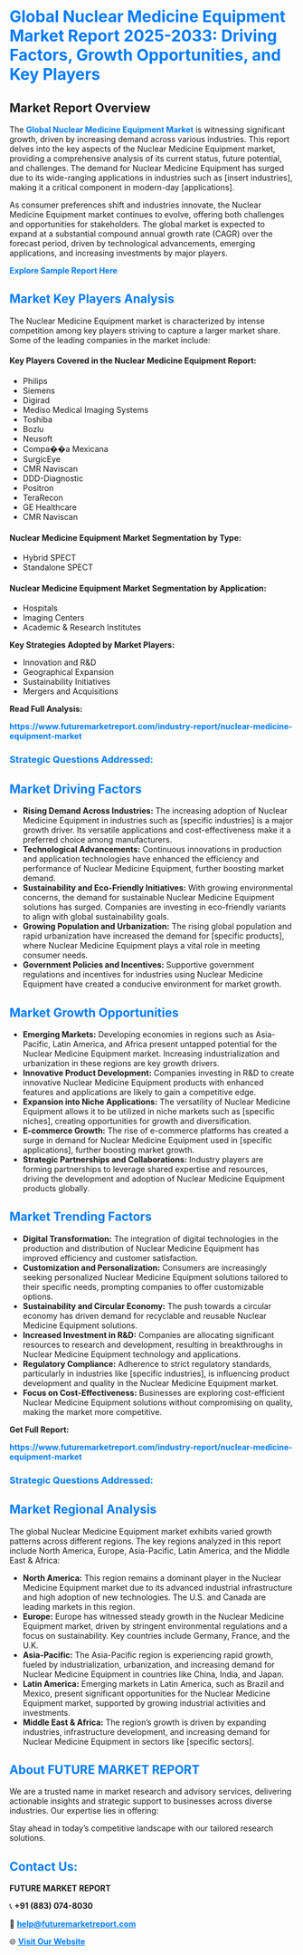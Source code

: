<h1 style="color: #007BFF;">Global Nuclear Medicine Equipment Market Report 2025-2033: Driving Factors, Growth Opportunities, and Key Players</h1>

<section id="overview">
<h2>Market Report Overview</h2>
<p>The <a href="https://www.futuremarketreport.com/industry-report/nuclear-medicine-equipment-market" style="color: #007BFF; text-decoration: none;"><strong>Global Nuclear Medicine Equipment Market</strong></a> is witnessing significant growth, driven by increasing demand across various industries. This report delves into the key aspects of the Nuclear Medicine Equipment market, providing a comprehensive analysis of its current status, future potential, and challenges. The demand for Nuclear Medicine Equipment has surged due to its wide-ranging applications in industries such as [insert industries], making it a critical component in modern-day [applications].</p>
<p>As consumer preferences shift and industries innovate, the Nuclear Medicine Equipment market continues to evolve, offering both challenges and opportunities for stakeholders. The global market is expected to expand at a substantial compound annual growth rate (CAGR) over the forecast period, driven by technological advancements, emerging applications, and increasing investments by major players.</p>
</section>

<section id="overview">
<p><a href="https://www.futuremarketreport.com/request-sample/reportId=61463" style="color: #007BFF; text-decoration: none;"><strong>Explore Sample Report Here</strong></a></p>
</section>

<section id="key-players">
<h2 style="color: #007BFF;">Market Key Players Analysis</h2>
<p>The Nuclear Medicine Equipment market is characterized by intense competition among key players striving to capture a larger market share. Some of the leading companies in the market include:</p>
<h4>Key Players Covered in the Nuclear Medicine Equipment Report:</h4>
<ul><li>Philips</li><li>Siemens</li><li>Digirad</li><li>Mediso Medical Imaging Systems</li><li>Toshiba</li><li>Bozlu</li><li>Neusoft</li><li>Compa��a Mexicana</li><li>SurgicEye</li><li>CMR Naviscan</li><li>DDD-Diagnostic</li><li>Positron</li><li>TeraRecon</li><li>GE Healthcare</li><li>CMR Naviscan</li></ul>
<h4>Nuclear Medicine Equipment Market Segmentation by Type:</h4>
<ul><li>Hybrid SPECT</li><li>Standalone SPECT</li></ul>

<h4>Nuclear Medicine Equipment Market Segmentation by Application:</h4>
<ul><li>Hospitals</li><li>Imaging Centers</li><li>Academic &amp; Research Institutes</li></ul>
<p><strong>Key Strategies Adopted by Market Players:</strong></p>
<ul>
<li>Innovation and R&D</li>
<li>Geographical Expansion</li>
<li>Sustainability Initiatives</li>
<li>Mergers and Acquisitions</li>
</ul>
</section>

<section>
<p><strong>Read Full Analysis: </strong></p><a href="https://www.futuremarketreport.com/industry-report/nuclear-medicine-equipment-market" style="color: #007BFF; text-decoration: none;"><strong>https://www.futuremarketreport.com/industry-report/nuclear-medicine-equipment-market</strong></a>
<h3 style="color: #007BFF;">Strategic Questions Addressed:</h3>
</section>

<section id="driving-factors">
<h2 style="color: #007BFF;">Market Driving Factors</h2>
<ul>
<li><strong>Rising Demand Across Industries:</strong> The increasing adoption of Nuclear Medicine Equipment in industries such as [specific industries] is a major growth driver. Its versatile applications and cost-effectiveness make it a preferred choice among manufacturers.</li>
<li><strong>Technological Advancements:</strong> Continuous innovations in production and application technologies have enhanced the efficiency and performance of Nuclear Medicine Equipment, further boosting market demand.</li>
<li><strong>Sustainability and Eco-Friendly Initiatives:</strong> With growing environmental concerns, the demand for sustainable Nuclear Medicine Equipment solutions has surged. Companies are investing in eco-friendly variants to align with global sustainability goals.</li>
<li><strong>Growing Population and Urbanization:</strong> The rising global population and rapid urbanization have increased the demand for [specific products], where Nuclear Medicine Equipment plays a vital role in meeting consumer needs.</li>
<li><strong>Government Policies and Incentives:</strong> Supportive government regulations and incentives for industries using Nuclear Medicine Equipment have created a conducive environment for market growth.</li>
</ul>
</section>

<section id="growth-opportunities">
<h2 style="color: #007BFF;">Market Growth Opportunities</h2>
<ul>
<li><strong>Emerging Markets:</strong> Developing economies in regions such as Asia-Pacific, Latin America, and Africa present untapped potential for the Nuclear Medicine Equipment market. Increasing industrialization and urbanization in these regions are key growth drivers.</li>
<li><strong>Innovative Product Development:</strong> Companies investing in R&D to create innovative Nuclear Medicine Equipment products with enhanced features and applications are likely to gain a competitive edge.</li>
<li><strong>Expansion into Niche Applications:</strong> The versatility of Nuclear Medicine Equipment allows it to be utilized in niche markets such as [specific niches], creating opportunities for growth and diversification.</li>
<li><strong>E-commerce Growth:</strong> The rise of e-commerce platforms has created a surge in demand for Nuclear Medicine Equipment used in [specific applications], further boosting market growth.</li>
<li><strong>Strategic Partnerships and Collaborations:</strong> Industry players are forming partnerships to leverage shared expertise and resources, driving the development and adoption of Nuclear Medicine Equipment products globally.</li>
</ul>
</section>

<section id="trending-factors">
<h2 style="color: #007BFF;">Market Trending Factors</h2>
<ul>
<li><strong>Digital Transformation:</strong> The integration of digital technologies in the production and distribution of Nuclear Medicine Equipment has improved efficiency and customer satisfaction.</li>
<li><strong>Customization and Personalization:</strong> Consumers are increasingly seeking personalized Nuclear Medicine Equipment solutions tailored to their specific needs, prompting companies to offer customizable options.</li>
<li><strong>Sustainability and Circular Economy:</strong> The push towards a circular economy has driven demand for recyclable and reusable Nuclear Medicine Equipment solutions.</li>
<li><strong>Increased Investment in R&D:</strong> Companies are allocating significant resources to research and development, resulting in breakthroughs in Nuclear Medicine Equipment technology and applications.</li>
<li><strong>Regulatory Compliance:</strong> Adherence to strict regulatory standards, particularly in industries like [specific industries], is influencing product development and quality in the Nuclear Medicine Equipment market.</li>
<li><strong>Focus on Cost-Effectiveness:</strong> Businesses are exploring cost-efficient Nuclear Medicine Equipment solutions without compromising on quality, making the market more competitive.</li>
</ul>
</section>

<section>
<p><strong>Get Full Report: </strong></p><a href="https://www.futuremarketreport.com/industry-report/nuclear-medicine-equipment-market" style="color: #007BFF; text-decoration: none;"><strong>https://www.futuremarketreport.com/industry-report/nuclear-medicine-equipment-market</strong></a>
<h3 style="color: #007BFF;">Strategic Questions Addressed:</h3>
</section>


<section id="regional-analysis">
<h2 style="color: #007BFF;">Market Regional Analysis</h2>
<p>The global Nuclear Medicine Equipment market exhibits varied growth patterns across different regions. The key regions analyzed in this report include North America, Europe, Asia-Pacific, Latin America, and the Middle East & Africa:</p>
<ul>
<li><strong>North America:</strong> This region remains a dominant player in the Nuclear Medicine Equipment market due to its advanced industrial infrastructure and high adoption of new technologies. The U.S. and Canada are leading markets in this region.</li>
<li><strong>Europe:</strong> Europe has witnessed steady growth in the Nuclear Medicine Equipment market, driven by stringent environmental regulations and a focus on sustainability. Key countries include Germany, France, and the U.K.</li>
<li><strong>Asia-Pacific:</strong> The Asia-Pacific region is experiencing rapid growth, fueled by industrialization, urbanization, and increasing demand for Nuclear Medicine Equipment in countries like China, India, and Japan.</li>
<li><strong>Latin America:</strong> Emerging markets in Latin America, such as Brazil and Mexico, present significant opportunities for the Nuclear Medicine Equipment market, supported by growing industrial activities and investments.</li>
<li><strong>Middle East & Africa:</strong> The region’s growth is driven by expanding industries, infrastructure development, and increasing demand for Nuclear Medicine Equipment in sectors like [specific sectors].</li>
</ul>
</section>

<footer>
<h2 style="color: #007BFF;">About FUTURE MARKET REPORT</h2>
<p>We are a trusted name in market research and advisory services, delivering actionable insights and strategic support to businesses across diverse industries. Our expertise lies in offering:</p>

<p>Stay ahead in today’s competitive landscape with our tailored research solutions.</p>

<h2 style="color: #007BFF;">Contact Us:</h2>
<p><strong>FUTURE MARKET REPORT</strong></p>
<p>📞 <strong>+91 (883) 074-8030</strong></p>
<p>📧 <strong><a href="mailto:help@futuremarketreport.com" style="color: #007BFF;">help@futuremarketreport.com</a></strong></p>
<p>🌐 <strong><a href="https://www.futuremarketreport.com/" style="color: #007BFF;">Visit Our Website</a></strong></p>
</footer>